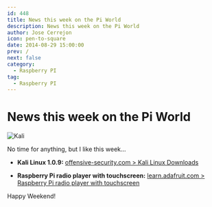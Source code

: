 ```yaml
---
id: 448
title: News this week on the Pi World
description: News this week on the Pi World
author: Jose Cerrejon
icon: pen-to-square
date: 2014-08-29 15:00:00
prev: /
next: false
category:
  - Raspberry PI
tag:
  - Raspberry PI
---
```


# News this week on the Pi World

![Kali](/images/kali.jpg)

No time for anything, but I like this week...

* **Kali Linux 1.0.9:** [offensive-security.com > Kali Linux Downloads](http://www.offensive-security.com/kali-linux-vmware-arm-image-download/)

* **Raspberry Pi radio player with touchscreen:** [learn.adafruit.com > Raspberry Pi radio player with touchscreen](https://learn.adafruit.com/raspberry-pi-radio-player-with-touchscreen?view=all)

Happy Weekend!